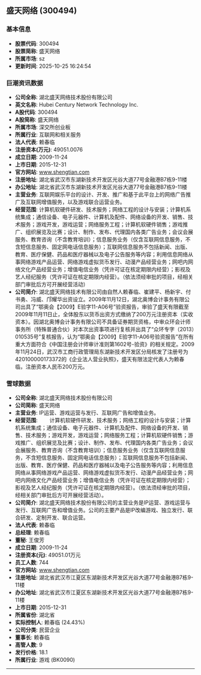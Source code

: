 ## 盛天网络 (300494)

### 基本信息

- **股票代码**: 300494
- **股票简称**: 盛天网络
- **所属市场**: sz
- **更新时间**: 2025-10-25 16:24:54

### 巨潮资讯数据

- **公司全称**: 湖北盛天网络技术股份有限公司
- **英文名称**: Hubei Century Network Technology Inc.
- **A股代码**: 300494
- **A股简称**: 盛天网络
- **所属市场**: 深交所创业板
- **所属行业**: 互联网和相关服务
- **法人代表**: 赖春临
- **注册资本(万元)**: 49051.0076
- **成立日期**: 2009-11-24
- **上市日期**: 2015-12-31
- **官方网站**: www.shengtian.com
- **注册地址**: 湖北省武汉市东湖新技术开发区光谷大道77号金融港B7栋9-11楼
- **办公地址**: 湖北省武汉市东湖新技术开发区光谷大道77号金融港B7栋9-11楼
- **主营业务**: 互联网娱乐平台的设计、开发、推广和基于此平台上的网络广告推广及互联网增值服务，以及游戏联合运营业务。
- **经营范围**: 计算机软硬件研发、技术服务；网络工程的设计与安装；计算机系统集成；通信设备、电子元器件、计算机及配件、网络设备的开发、销售、技术服务；游戏开发，游戏运营；网络服务工程；计算机软硬件销售；游戏推广、组织展览及比赛；设计、制作、发布、代理国内各类广告业务；会议会展服务、教育咨询（不含教育培训）；信息服务业务（仅含互联网信息服务，不含短信息服务、固定网电话信息服务）；互联网信息服务不包括新闻、出版、教育、医疗保健、药品和医疗器械以及电子公告服务等内容；利用信息网络从事网络游戏产品运营、网络游戏虚拟货币发行、动漫产品经营业务；网吧内网络文化产品经营业务；增值电信业务（凭许可证在核定期限内经营）；影视及艺人经纪服务（凭许可证在核定期限内经营）。（依法须经审批的项目，经相关部门审批后方可开展经营活动）
- **公司简介**: 湖北盛天网络技术有限公司由自然人赖春临、崔建平、杨新宇、付书勇、冯威、邝耀华出资设立。2009年11月12日，湖北奥博会计事务有限公司出具了“鄂奥会【2009】E验字11-A06号”验资报告，审验了盛天有限截至2009年11月11日止，全体股东以货币出资方式缴纳了200万元注册资本（实收资本）。因湖北奥博会计事务有限公司不具备证券期货资格，中审众环会计师事务所（特殊普通合伙）对本次出资事项进行复核并出具了“众环专字（2013）010535号”复核报告，认为“鄂奥会【2009】E验字11-A06号验资报告”在所有重大方面符合《中国注册会计师审计准则第1602号-验资》的相关规定。2009年11月24日，武汉市工商行政管理局东湖新技术开发区分局核发了注册号为420100000173372的《企业法人营业执照》，盛天有限法定代表人为赖春临，注册资本人民币200万元。

### 雪球数据

- **公司全称**: 湖北盛天网络技术股份有限公司
- **公司简称**: 盛天网络
- **主营业务**: IP运营、游戏运营与发行、互联网广告和增值业务。
- **经营范围**: 　　计算机软硬件研发、技术服务；网络工程的设计与安装；计算机系统集成；通信设备、电子元器件、计算机及配件、网络设备的开发、销售、技术服务；游戏开发，游戏运营；网络服务工程；计算机软硬件销售；游戏推广、组织展览及比赛；设计、制作、发布、代理国内各类广告业务；会议会展服务、教育咨询（不含教育培训）；信息服务业务（仅含互联网信息服务，不含短信息服务、固定网电话信息服务）；互联网信息服务不包括新闻、出版、教育、医疗保健、药品和医疗器械以及电子公告服务等内容；利用信息网络从事网络游戏产品运营、网络游戏虚拟货币发行、动漫产品经营业务；网吧内网络文化产品经营业务；增值电信业务（凭许可证在核定期限内经营）；影视及艺人经纪服务（凭许可证在核定期限内经营）。（依法须经审批的项目，经相关部门审批后方可开展经营活动）。
- **公司简介**: 湖北盛天网络技术股份有限公司的主营业务是IP运营、游戏运营与发行、互联网广告和增值业务。公司的主要产品是IP改编游戏、独立发行、联合研发、定制开发、联合运营。
- **法人代表**: 赖春临
- **总经理**: 赖春临
- **董秘**: 王俊芳
- **成立日期**: 2009-11-24
- **注册资本(元)**: 49051.01万元
- **员工人数**: 744
- **官方网站**: www.shengtian.com
- **注册地址**: 湖北省武汉市江夏区东湖新技术开发区光谷大道77号金融港B7栋9-11楼
- **办公地址**: 湖北省武汉市江夏区东湖新技术开发区光谷大道77号金融港B7栋9-11楼
- **上市日期**: 2015-12-31
- **所属省份**: 湖北省
- **实际控制人**: 赖春临 (24.43%)
- **公司分类**: 民营企业
- **董事长**: 赖春临
- **高管人数**: 9
- **发行价格**: 18.1
- **所属行业**: 游戏 (BK0090)

---